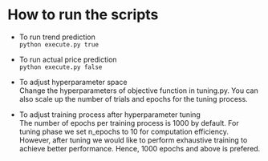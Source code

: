 # How to run the scripts
- To run trend prediction  
`python execute.py true`

- To run actual price prediction  
`python execute.py false`

- To adjust hyperparameter space  
Change the hyperparameters of objective function in tuning.py. You can also scale up the number of trials and epochs for the tuning process.

- To adjust training process after hyperparameter tuning  
The number of epochs per training process is 1000 by default. For tuning phase we set n_epochs to 10 for computation efficiency. However, after tuning we would like to perform exhaustive training to achieve better performance. Hence, 1000 epochs and above is prefered.
